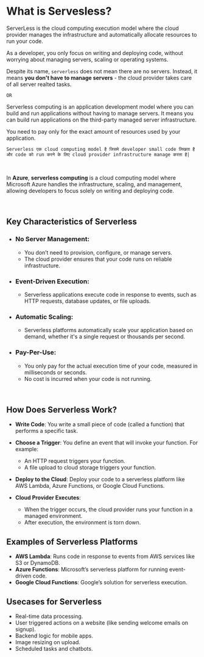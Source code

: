 # What is Servesless?

ServerLess is the cloud computing execution model where the cloud provider manages the infrastructure and automatically allocate resources to run your code.

As a developer, you only focus on writing and deploying code, without worrying about managing servers, scaling or operating systems. 

Despite its name, ```serverless``` does not mean there are no servers. Instead, it means **you don't have to manage servers** - the cloud provider takes care of all server realted tasks.

```
OR
```

Serverless computing is an application development model where you can build and run applications without having to manage servers. It means you can build run applications on the third-party managed server infrastructure.

You need to pay only for the exact amount of resources used by your application.

```Serverless एक cloud computing model है जिसमे developer small code लिखता है और code को run करने के लिए cloud provider infrastructure manage करता है|```

<br>

In **Azure**, **serverless computing** is a cloud computing model where Microsoft Azure handles the infrastructure, scaling, and management, allowing developers to focus solely on writing and deploying code.


<br>

## Key Characteristics of Serverless

- ### No Server Management:
  - You don’t need to provision, configure, or manage servers.
  - The cloud provider ensures that your code runs on reliable infrastructure.

- ### Event-Driven Execution:
  - Serverless applications execute code in response to events, such as HTTP requests, database updates, or file uploads.

- ### Automatic Scaling:
  - Serverless platforms automatically scale your application based on demand, whether it's a single request or thousands per second.

- ### Pay-Per-Use:
  - You only pay for the actual execution time of your code, measured in milliseconds or seconds.
  - No cost is incurred when your code is not running.


<br>

## How Does Serverless Work?

- **Write Code**: You write a small piece of code (called a function) that performs a specific task.

- **Choose a Trigger**: You define an event that will invoke your function. For example:
  - An HTTP request triggers your function.
  - A file upload to cloud storage triggers your function.

- **Deploy to the Cloud**: Deploy your code to a serverless platform like AWS Lambda, Azure Functions, or Google Cloud Functions.

- **Cloud Provider Executes**:
  - When the trigger occurs, the cloud provider runs your function in a managed environment.
  - After execution, the environment is torn down.

## Examples of Serverless Platforms

- **AWS Lambda**: Runs code in response to events from AWS services like S3 or DynamoDB.
- **Azure Functions**: Microsoft’s serverless platform for running event-driven code.
- **Google Cloud Functions**: Google’s solution for serverless execution.

## Usecases for Serverless

- Real-time data processing.
- User triggered actions on a website (like sending welcome emails on signup).
- Backend logic for mobile apps.
- Image resizing on upload.
- Scheduled tasks and chatbots.
